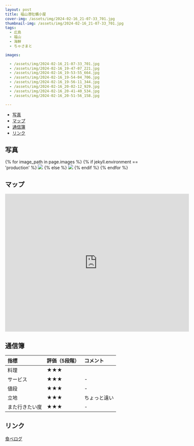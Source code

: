 ```yaml
---
layout: post
title: 福山港牡蠣小屋
cover-img: /assets/img/2024-02-16_21-07-33_701.jpg
thumbnail-img: /assets/img/2024-02-16_21-07-33_701.jpg
tags:
  - 広島
  - 福山
  - 海鮮
  - ちゃさまと

images:  

  - /assets/img/2024-02-16_21-07-33_701.jpg
  - /assets/img/2024-02-16_19-47-07_221.jpg
  - /assets/img/2024-02-16_19-53-55_664.jpg
  - /assets/img/2024-02-16_19-54-04_706.jpg
  - /assets/img/2024-02-16_19-56-11_344.jpg
  - /assets/img/2024-02-16_20-02-12_929.jpg
  - /assets/img/2024-02-16_20-41-40_534.jpg
  - /assets/img/2024-02-16_20-51-56_158.jpg

---
```




<!-- TOC -->

- [写真](#写真)
- [マップ](#マップ)
- [通信簿](#通信簿)
- [リンク](#リンク)

<!-- /TOC -->

## 写真

{% for image_path in page.images %}
{% if jekyll.environment == 'production' %}
<img src="https://raw.githubusercontent.com/taira1117/fukuyama_izakaya/master/{{ image_path }}">
{% else %}
<img src="{{ image_path }}">
{% endif %}
{% endfor %}

## マップ

<iframe src="https://www.google.com/maps/embed?pb=!1m18!1m12!1m3!1d3289.780118940214!2d133.40457867724888!3d34.45772907300711!2m3!1f0!2f0!3f0!3m2!1i1024!2i768!4f13.1!3m3!1m2!1s0x3551122a852317b3%3A0x7e00867d0c4b56c4!2z44GL44GN5bCP5bGLIOemj-Wxsea4r-W6lw!5e0!3m2!1sja!2sjp!4v1708132412658!5m2!1sja!2sjp" width="600" height="450" style="border:0;" allowfullscreen="" loading="lazy" referrerpolicy="no-referrer-when-downgrade"></iframe>

## 通信簿

| 指標 | 評価（5段階） | コメント |
| :------ |:--- | :--- |
| 料理 | ★★★ |  |
| サービス | ★★★ | - |
| 値段 | ★★★ | - |
| 立地 | ★★★ | ちょっと遠い |
| また行きたい度 | ★★★ | - |

## リンク

[食べログ](https://tabelog.com/hiroshima/A3403/A340304/34017919/)